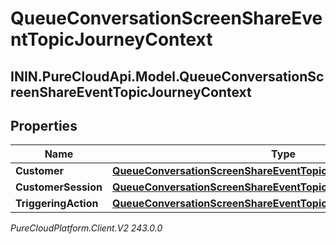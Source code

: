 # QueueConversationScreenShareEventTopicJourneyContext

## ININ.PureCloudApi.Model.QueueConversationScreenShareEventTopicJourneyContext

## Properties

|Name | Type | Description | Notes|
|------------ | ------------- | ------------- | -------------|
| **Customer** | [**QueueConversationScreenShareEventTopicJourneyCustomer**](QueueConversationScreenShareEventTopicJourneyCustomer) |  | [optional] |
| **CustomerSession** | [**QueueConversationScreenShareEventTopicJourneyCustomerSession**](QueueConversationScreenShareEventTopicJourneyCustomerSession) |  | [optional] |
| **TriggeringAction** | [**QueueConversationScreenShareEventTopicJourneyAction**](QueueConversationScreenShareEventTopicJourneyAction) |  | [optional] |



_PureCloudPlatform.Client.V2 243.0.0_
